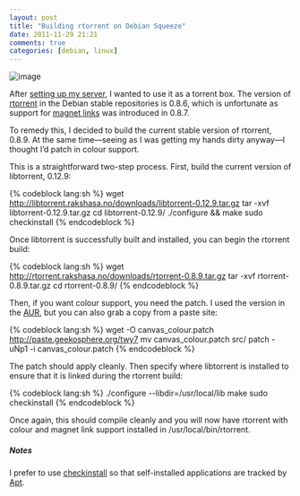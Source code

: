 ```yaml
---
layout: post
title: "Building rtorrent on Debian Squeeze"
date: 2011-11-29 21:21
comments: true
categories: [debian, linux]
---
```

![image](http://dl.dropbox.com/u/261312/Blog-images/rtorrent.png)

After [setting up my server](http://jasonwryan.com/blog/2011-11-18-microserver/ "Post on the HP microserver"),
I wanted to use it as a torrent box. The version of
[rtorrent](http://libtorrent.rakshasa.no/ "rtorrent & libtorrent homepage")
in the Debian stable repositories is 0.8.6, which is unfortunate as
support for [magnet links](http://en.wikipedia.org/wiki/Magnet_URI_scheme "Wikipedia page on magnet URIs")
was introduced in 0.8.7.

To remedy this, I decided to build the current stable version of
rtorrent, 0.8.9. At the same time—seeing as I was getting my hands dirty
anyway—I thought I’d patch in colour support.

This is a straightforward two-step process. First, build the current
version of libtorrent, 0.12.9:

{% codeblock lang:sh %}
wget http://libtorrent.rakshasa.no/downloads/libtorrent-0.12.9.tar.gz
tar -xvf libtorrent-0.12.9.tar.gz 
cd libtorrent-0.12.9/
./configure && make
sudo checkinstall
{% endcodeblock %}

Once libtorrent is successfully built and installed, you can begin the
rtorrent build:

{% codeblock lang:sh %}
wget http://rtorrent.rakshasa.no/downloads/rtorrent-0.8.9.tar.gz
tar -xvf rtorrent-0.8.9.tar.gz 
cd rtorrent-0.8.9/
{% endcodeblock %}

Then, if you want colour support, you need the patch. I used the version
in the
[AUR](https://aur.archlinux.org/packages.php?ID=31956 "rtorrent-color in AUR"),
but you can also grab a copy from a paste site:

{% codeblock lang:sh %}
wget -O canvas_colour.patch http://paste.geekosphere.org/twy7
mv canvas_colour.patch src/
patch -uNp1 -i canvas_colour.patch
{% endcodeblock %}

The patch should apply cleanly. Then specify where libtorrent is
installed to ensure that it is linked during the rtorrent build:

{% codeblock lang:sh %}
./configure --libdir=/usr/local/lib
make
sudo checkinstall
{% endcodeblock %}

Once again, this should compile cleanly and you will now have rtorrent
with colour and magnet link support installed in
<span class="file">/usr/local/bin/rtorrent</span>.

##### Notes
I prefer to use
[checkinstall](http://asic-linux.com.mx/~izto/checkinstall/ "checkinstall homepage")
so that self-installed applications are tracked by
[Apt](http://wiki.debian.org/Apt "Debian wiki entry").
